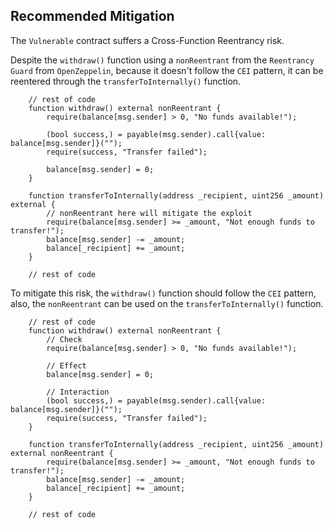 ## Recommended Mitigation

The `Vulnerable` contract suffers a Cross-Function Reentrancy risk.

Despite the `withdraw()` function using a `nonReentrant` from the `Reentrancy Guard` from `OpenZeppelin`, because it doesn't follow the `CEI` pattern, it can be reentered through the `transferToInternally()` function.

``` solidity
    // rest of code
    function withdraw() external nonReentrant {
        require(balance[msg.sender] > 0, "No funds available!");

        (bool success,) = payable(msg.sender).call{value: balance[msg.sender]}("");
        require(success, "Transfer failed");

        balance[msg.sender] = 0;
    }

    function transferToInternally(address _recipient, uint256 _amount) external {
        // nonReentrant here will mitigate the exploit
        require(balance[msg.sender] >= _amount, "Not enough funds to transfer!");
        balance[msg.sender] -= _amount;
        balance[_recipient] += _amount;
    }

    // rest of code
```

To mitigate this risk, the `withdraw()` function should follow the `CEI` pattern, also, the `nonReentrant` can be used on the `transferToInternally()` function.

``` solidity
    // rest of code
    function withdraw() external nonReentrant {
        // Check
        require(balance[msg.sender] > 0, "No funds available!");

        // Effect
        balance[msg.sender] = 0;

        // Interaction
        (bool success,) = payable(msg.sender).call{value: balance[msg.sender]}("");
        require(success, "Transfer failed");
    }

    function transferToInternally(address _recipient, uint256 _amount) external nonReentrant {
        require(balance[msg.sender] >= _amount, "Not enough funds to transfer!");
        balance[msg.sender] -= _amount;
        balance[_recipient] += _amount;
    }

    // rest of code
```

